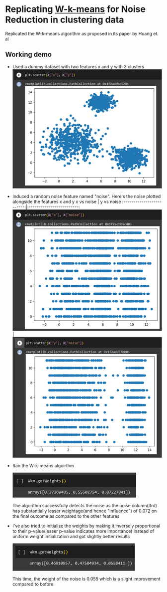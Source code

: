# Replicating <a href="https://ieeexplore.ieee.org/abstract/document/1407871">W-k-means</a> for Noise Reduction in clustering data

Replicated the W-k-means algorithm as proposed in its paper by Huang et. al

## Working demo
- Used a dummy dataset with two features x and y with 3 clusters
  ![Dummy dataset](https://github.com/Rakeshkumar-7/replicating-wkmeans/blob/main/images/x_y.png)
- Induced a random noise feature named "noise". Here's the noise plotted alongside the features x and y
  x vs noise             |  y vs noise
  :-------------------------:|:-------------------------:
  ![x vs noise](https://github.com/Rakeshkumar-7/replicating-wkmeans/blob/main/images/x_noise.png) |  ![y vs noise](https://github.com/Rakeshkumar-7/replicating-wkmeans/blob/main/images/y_noise.png)
- Ran the W-k-means algoirthm
  
  ![W-k-means result](https://github.com/Rakeshkumar-7/replicating-wkmeans/blob/main/images/original.png)

  The algorithm successfully detects the noise as the noise column(3rd) has substantially lesser weightage(and hence "influence") of 0.072 on the final outcome as compared to the other features

- I've also tried to initialize the weights by making it inversely proportional to their p-value(lesser p-value indicates more importance) instead of uniform weight initialization and got slightly better results

  ![W-k-means p-value weights init result](https://github.com/Rakeshkumar-7/replicating-wkmeans/blob/main/images/p_value.png)

  This time, the weight of the noise is 0.055 which is a slight improvement compared to before
